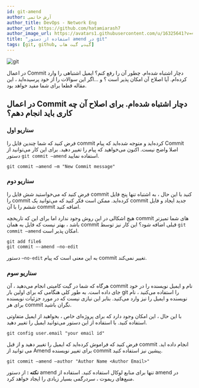 ```yaml
---
id: git-amend
author: آرش حاتمی
author_title: DevOps - Network Eng
author_url: https://github.com/hatamiarash7
author_image_url: https://avatars1.githubusercontent.com/u/16325641?v=4
title: "استفاده از دستور amend در git"
tags: [git, github, گیت, گیت هاب]
---
```


![git](/img/blog/15.jpg)

در اعمال Commit دچار اشتباه شده‌ام. چطور آن را رفع کنم؟ ایمیل اشتباهی را وارد کرده‌ام. آیا اصلاح آن امکان پذیر است ؟ و …اگر این سوالات را از خود پرسیده‌اید ، این مقاله قطعا برای شما مفید خواهد بود.

<!--truncate-->

## در اعمال Commit دچار اشتباه شده‌ام. برای اصلاح آن چه کاری باید انجام دهم؟

### سناریو اول

فرض کنید که شما چندین فایل را commit کرده‌اید و متوجه شده‌اید که پیام Commit اصلا واضح نیست. اکنون می‌خواهید که پیام را تغییر دهید. برای این کار می‌توانید از دستور `git commit –amend` استفاده نمایید.

```
git commit –amend –m "New Commit message"
```

### سناریو دوم

فرض کنید که می‌خواستید شش فایل را commit کنید با این حال ، به اشتباه تنها پنج فایل را commit کرده‌اید. ممکن است فکر کنید که می‌توانید یک commit جدید ایجاد و فایل ششم را با آن commit اضافه کنید.

هیچ اشکالی در این روش وجود ندارد اما برای این که تاریخچه commit های شما تمیزتر باشد ، بهتر نیست که فایل به همان commit قبلی اضافه شود؟ این کار نیز توسط `git commit –amend` امکان پذیر است.

```
git add file6
git commit –-amend –no-edit
```

دستور `–no-edit` به این معنی است که پیام commit تغییر نمی‌کند.

### سناریو سوم

هرگاه که شما در گیت کامیتی انجام می‌دهید ، آن commit نام و ایمیل نویسنده را در خود جای داده است. به طور کلی هنگامی که برای اولین بار git را استفاده می‌کنید ، نام نویسنده و ایمیل را نیز وارد می‌کنید. بنابر این نیازی نیست که در مورد جزئیات نویسنده برای هر commit نگران باشید.

با این حال ، این امکان وجود دارد که برای پروژه‌ای خاص ، بخواهید از ایمیل متفاوتی استفاده کنید. با استفاده از این دستور می‌توانید ایمیل را تغییر دهید.

```
git config user.email "your email id"
```

فرض کنید که فراموش کرده‌اید که ایمیل را تغییر دهید و از قبل commit انجام داده اید. می توانید از Amend برای تغییر نویسنده commit پیشین نیز استفاده کنید.

```
git commit –amend –author "Author Name <Author Email>"
```

**نکته :** از دستور amend تنها برای منابع لوکال استفاده کنید. استفاده از amend در منبع‌های ریموت ، سردرگمی بسیار زیادی را ایجاد خواهد کرد.
